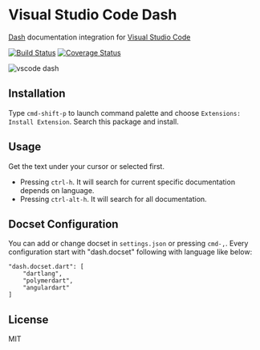 # Visual Studio Code Dash

[Dash](https://kapeli.com/dash) documentation integration for [Visual Studio Code](https://code.visualstudio.com/)

[![Build Status](https://travis-ci.org/deerawan/vscode-dash.svg?branch=master)](https://travis-ci.org/deerawan/vscode-dash) [![Coverage Status](https://coveralls.io/repos/deerawan/vscode-dash/badge.svg?branch=master&service=github)](https://coveralls.io/github/deerawan/vscode-dash?branch=master)

![vscode dash](https://github.com/deerawan/vscode-dash/blob/master/images/vscode-dash.gif)

## Installation
Type `cmd-shift-p` to launch command palette and choose `Extensions: Install Extension`. Search this package and install.

## Usage
Get the text under your cursor or selected first.

- Pressing `ctrl-h`. It will search for current specific documentation depends on language.
- Pressing `ctrl-alt-h`. It will search for all documentation.

## Docset Configuration
You can add or change docset in `settings.json` or pressing `cmd-,`.
Every configuration start with "dash.docset" following with language like below:

```
"dash.docset.dart": [
    "dartlang",
    "polymerdart",
    "angulardart"
]
```

## License
MIT
